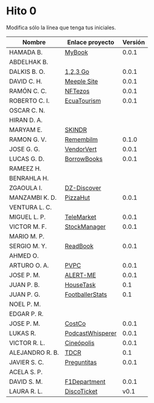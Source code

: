 # Hito 0

Modifica sólo la línea que tenga tus iniciales.

| Nombre | Enlace proyecto | Versión |
|------|-----------------|---------|
|HAMADA B.| [MyBook](https://github.com/hamadabouhcida/cc_project) | 0.0.1 |
|ABDELHAK B.| <!--enlace--> | <!--versión--> |
DALKIS B. O. |[1,2,3 Go](https://github.com/dalkisbustos/Proyecto_Final) | 0.0.1 |
|DAVID C. H. | [Meeple Site](https://github.com/DavidCh33/CC) | 0.0.1 |
|RAMÓN C. C. | [NFTezos](https://github.com/rccarmenaty/Nftezos) | 0.0.1 |
|ROBERTO C. I. | [EcuaTourism](https://github.com/Roark98/EcuaTourism) | 0.0.1 |
|OSCAR C. N. | <!--enlace--> | <!--versión--> |
|HIRAN D. A.| <!--enlace--> | <!--versión--> |
|MARYAM E.| [SKINDR](https://github.com/maryamed14/MI-CC-22-23.git) |
|RAMON G. V.| [Remembilm](https://github.com/ramongarver/MUII-CCFI) | 0.1.0 |
|JOSE G. G.| [VendorVert](https://github.com/modejota/VendorVert) | 0.0.1 |
|LUCAS G. D.| [BorrowBooks](https://github.com/LuGuDu/BorrowBooks) | 0.0.1 |
|RAMEEZ H.| <!--enlace--> | <!--versión--> |
|BENRAHLA H.| <!--enlace--> | <!--versión--> |
|ZGAOULA I.| [DZ-Discover](https://github.com/Ilyas-ZG/Asignatura-CC) | <!--versión--> |  
|MANZAMBI K. D. |[PizzaHut](https://github.com/Manzambi/Manzambi_Antonio_CC2223) | 0.0.1 |
|VENTURA L. C.| <!--enlace--> | <!--versión--> |
|MIGUEL L. P.| [TeleMarket](https://github.com/palomo105/CC-2022) | 0.0.1 |
|VICTOR M. F.| [StockManager](https://github.com/victormafe18/StockManager) | 0.0.1 |
|MARIO M. P.| <!--enlace--> | <!--versión--> |
|SERGIO M. Y.| [ReadBook](https://github.com/sergiomesasyelamos2000/CC-Proyecto-22-23.git) | 0.0.1 |
|AHMED O.| <!--enlace--> | <!--versión--> |
|ARTURO O. A.| [PVPC](https://github.com/SrArtur/CC_22-23) | 0.0.1 |
|JOSE P. M.| [ALERT-ME](https://github.com/josepadial/MII_CC) | 0.0.1 |
|JUAN P. B.| [HouseTask](https://github.com/panosjuanis/MII-CC-22-23) | 0.1 |
|JUAN P. G.| [FootballerStats](https://github.com/jjpg00/FootballerStats) | 0.1 |
|NOEL P. M.| <!--enlace--> | <!--versión--> |
|EDGAR P. R.| <!--enlace--> | <!--versión--> |
|JOSE P. M.| [CostCo](https://github.com/magalhaes27/CostCo) | 0.0.1 |
|LUKAS R.| [PodcastWhisperer](https://github.com/lrilling/podcastWhisperer) | 0.0.1 |
|VICTOR R. L.| [Cineópolis](https://github.com/VictorRubia/MI_CC_UGR) | 0.0.1 |
|ALEJANDRO R. B.| [TDCR](https://github.com/AlexRuiz7/CC) | 0.1 |
|JAVIER S. C.| [Preguntitas](https://github.com/jscoba/preguntitas) | 0.0.1 |
|ACELA S. P.| <!--enlace--> | <!--versión--> |
|DAVID S. M. | [F1Department](https://github.com/Nastard/F1Department) | 0.0.1 |
|LAURA R. L. | [DiscoTicket](https://github.com/LauraRoson99/Laura_CC_22-23) | v0.1 |
